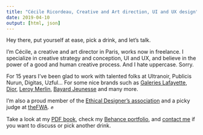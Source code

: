 ```yaml
---
title: "Cécile Ricordeau, Creative and Art direction, UI and UX design"
date: 2019-04-10
output: [html, json]
---
```

Hey there, put yourself at ease, pick a drink, and let’s talk.

I’m Cécile, a creative and art director in Paris, works now in freelance. I specialize in creative strategy and conception, UI and UX, and believe in the power of a good and human creative process. And I hate uppercase. Sorry.

For 15 years I’ve been glad to work with talented folks at Ultranoir, Publicis Nurun, Digitas, Uzful... For some nice brands such as [Galeries Lafayette](https://www.behance.net/gallery/74355515/galeries-lafayette), [Dior](https://www.behance.net/gallery/73040331/dior-backstage), [Leroy Merlin](https://www.behance.net/gallery/74693899/du-cot-de-chez-vous), [Bayard Jeunesse](https://www.behance.net/gallery/73864429/bayard-jeunesse) and many more.

I’m also a proud member of the [Ethical Designer’s association](https://designersethiques.org) and a picky judge at [theFWA](https://thefwa.com). ✊

Take a look at my [PDF book](http://bitly.com/cecillie), check my [Behance portfolio](https://www.behance.net/cecillie), and [contact me](mailto:hello@cecillie.fr) if you want to discuss or pick another drink.
